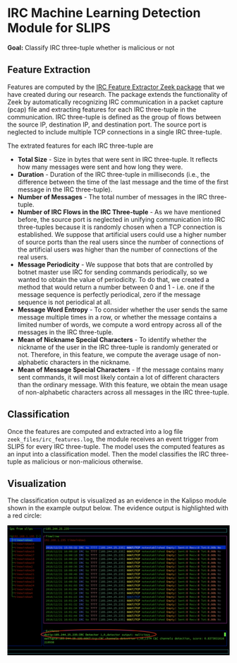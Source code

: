 IRC Machine Learning Detection Module for SLIPS
===

**Goal:** Classify IRC three-tuple whether is malicious or not


Feature Extraction
---- 

Features are computed by the [IRC Feature Extractor Zeek package](https://github.com/stratosphereips/IRC-Zeek-package) that we have created during our research. The package extends the functionality of Zeek by automatically recognizing IRC communication in a packet capture (pcap) file and extracting features for each IRC three-tuple in the communication. IRC three-tuple is defined as the group of flows between the source IP, destination IP, and destination port. The source port is neglected to include multiple TCP connections in a single IRC three-tuple.

The extrated features for each IRC three-tuple are
 - **Total Size** - Size in bytes that were sent in IRC three-tuple. It reflects how many messages were sent and how long they were.
- **Duration** - Duration of the IRC three-tuple in milliseconds (i.e., the difference between the time of the last message and the time of the first message in the IRC three-tuple).
- **Number of Messages** - The total number of messages in the IRC three-tuple.
- **Number of IRC Flows in the IRC Three-tuple** - As we have mentioned before, the source port is neglected in unifying communication into IRC three-tuples because it is randomly chosen when a TCP connection is established. We suppose that artificial users could use a higher number of source ports than the real users since the number of connections of the artificial users was higher than the number of connections of the real users.
- **Message Periodicity** - We suppose that bots that are controlled by botnet master use IRC for sending commands periodically, so we wanted to obtain the value of periodicity. To do that, we created a method that would return a number between 0 and 1 - i.e. one if the message sequence is perfectly periodical, zero if the message sequence is not periodical at all.
- **Message Word Entropy** - To consider whether the user sends the same message multiple times in a row, or whether the message contains a limited number of words, we compute a word entropy across all of the messages in the IRC three-tuple.
- **Mean of Nickname Special Characters** - To identify whether the nickname of the user in the IRC three-tuple is randomly generated or not. Therefore, in this feature, we compute the average usage of non-alphabetic characters in the nickname.
- **Mean of Message Special Characters** - If the message contains many sent commands, it will most likely contain a lot of different characters than the ordinary message. With this feature, we obtain the mean usage of non-alphabetic characters across all messages in the IRC three-tuple.

Classification
----

Once the features are computed and extracted into a log file `zeek_files/irc_features.log`, the module receives an event trigger from SLIPS for every IRC three-tuple. The model uses the computed features as an input into a classification model. Then the model classifies the IRC three-tuple as malicious or non-malicious otherwise.

Visualization
----

The classification output is visualized as an evidence in the Kalipso module shown in the example output below. The evidence output is highlighted with a red circle:

![image](kalipso_output_example.png)